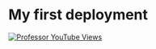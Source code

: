 # My first deployment 

<a href="https://itzme.wickramanayaka.online/">
  <img src="https://img.shields.io/youtube/channel/views/UCnFG7eSwKJvO8Mbk372ybLA" alt="Professor YouTube Views" />
</a>
